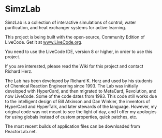 # SimzLab
SimzLab is a collection of interactive simulations of control, water purification, and heat exchanger systems for active learning.

This project is being built with the open-source, Community Edition of LiveCode. Get it at www.LiveCode.org.

You need to use the LiveCode IDE, version 8 or higher, in order to use this project.

If you are interested, please read the Wiki for this project and contact Richard Herz.

The Lab has been developed by Richard K. Herz and used by his students of Chemical Reaction Engineering since 1993. The Lab was initially developed with HyperCard, and then migrated to MetaCard, Revolution, and now LiveCode. Some of the code dates from 1993. This code still works due to the intelligent design of Bill Atkinson and Dan Winkler, the inventors of HyperCard and HyperTalk, and later stewards of the language. However, my original code was not meant to see the light of day, and I offer my apologies for using globals instead of custom properties, quick patches, etc.

The most recent builds of application files can be downloaded from ReactorLab.net.
